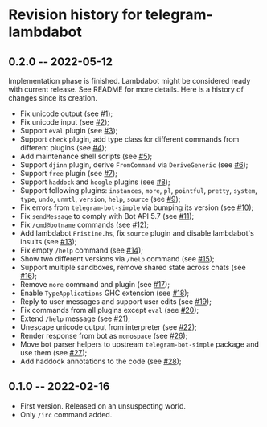 # Revision history for telegram-lambdabot

## 0.2.0 -- 2022-05-12

Implementation phase is finished. Lambdabot might be considered ready with current release.
See README for more details. Here is a history of changes since its creation.

* Fix unicode output (see [#1](https://github.com/swamp-agr/lambdabot-telegram-plugins/pull/1));
* Fix unicode input (see [#2](https://github.com/swamp-agr/lambdabot-telegram-plugins/pull/2));
* Support `eval` plugin (see [#3](https://github.com/swamp-agr/lambdabot-telegram-plugins/pull/2));
* Support `check` plugin, add type class for different commands from different plugins (see [#4](https://github.com/swamp-agr/lambdabot-telegram-plugins/pull/4));
* Add maintenance shell scripts (see [#5](https://github.com/swamp-agr/lambdabot-telegram-plugins/pull/5));
* Support `djinn` plugin, derive `FromCommand` via `DeriveGeneric` (see [#6](https://github.com/swamp-agr/lambdabot-telegram-plugins/pull/6));
* Support `free` plugin (see [#7](https://github.com/swamp-agr/lambdabot-telegram-plugins/pull/7));
* Support `haddock` and `hoogle` plugins (see [#8](https://github.com/swamp-agr/lambdabot-telegram-plugins/pull/8));
* Support following plugins: `instances`, `more`, `pl`, `pointful`, `pretty`, `system`, `type`, `undo`, `unmtl`, `version`, `help`, `source` (see [#9](https://github.com/swamp-agr/lambdabot-telegram-plugins/pull/9));
* Fix errors from `telegram-bot-simple` via bumping its version (see [#10](https://github.com/swamp-agr/lambdabot-telegram-plugins/pull/10));
* Fix `sendMessage` to comply with Bot API 5.7 (see [#11](https://github.com/swamp-agr/lambdabot-telegram-plugins/pull/11));
* Fix `/cmd@botname` commands (see [#12](https://github.com/swamp-agr/lambdabot-telegram-plugins/pull/12));
* Add lambdabot `Pristine.hs`, fix `source` plugin and disable lambdabot's insults (see [#13](https://github.com/swamp-agr/lambdabot-telegram-plugins/pull/13));
* Fix empty `/help` command (see [#14](https://github.com/swamp-agr/lambdabot-telegram-plugins/pull/14));
* Show two different versions via `/help` command (see [#15](https://github.com/swamp-agr/lambdabot-telegram-plugins/pull/15));
* Support multiple sandboxes, remove shared state across chats (see [#16](https://github.com/swamp-agr/lambdabot-telegram-plugins/pull/16));
* Remove `more` command and plugin (see [#17](https://github.com/swamp-agr/lambdabot-telegram-plugins/pull/17));
* Enable `TypeApplications` GHC extension (see [#18](https://github.com/swamp-agr/lambdabot-telegram-plugins/pull/18));
* Reply to user messages and support user edits (see [#19](https://github.com/swamp-agr/lambdabot-telegram-plugins/pull/19));
* Fix commands from all plugins except `eval` (see [#20](https://github.com/swamp-agr/lambdabot-telegram-plugins/pull/20));
* Extend `/help` message (see [#21](https://github.com/swamp-agr/lambdabot-telegram-plugins/pull/21));
* Unescape unicode output from interpreter (see [#22](https://github.com/swamp-agr/lambdabot-telegram-plugins/pull/22));
* Render response from bot as `monospace` (see [#26](https://github.com/swamp-agr/lambdabot-telegram-plugins/pulls?page=1&q=is%3Apr+is%3Aclosed));
* Move bot parser helpers to upstream `telegram-bot-simple` package and use them (see [#27](https://github.com/swamp-agr/lambdabot-telegram-plugins/pull/27));
* Add haddock annotations to the code (see [#28](https://github.com/swamp-agr/lambdabot-telegram-plugins/pull/28));

## 0.1.0 -- 2022-02-16

* First version. Released on an unsuspecting world.
* Only `/irc` command added.
